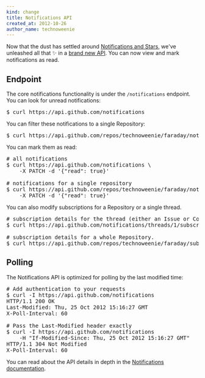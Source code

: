 ```yaml
---
kind: change
title: Notifications API
created_at: 2012-10-26
author_name: technoweenie
---
```


Now that the dust has settled around [Notifications and Stars][newsies],
we've unleashed all that :sparkles: in a [brand new API][api].  You can now
view and mark notifications as read.

[api]: http://developer.github.com/v3/activity/notifications/
[newsies]: https://github.com/blog/1204-notifications-stars

## Endpoint

The core notifications functionality is under the `/notifications` endpoint.
You can look for unread notifications:

<pre class="terminal">
$ curl https://api.github.com/notifications
</pre>

You can filter these notifications to a single Repository:

<pre class="terminal">
$ curl https://api.github.com/repos/technoweenie/faraday/notifications
</pre>

You can mark them as read:

<pre class="terminal">
# all notifications
$ curl https://api.github.com/notifications \
    -X PATCH -d '{"read": true}'

# notifications for a single repository
$ curl https://api.github.com/repos/technoweenie/faraday/notifications \
    -X PATCH -d '{"read": true}'
</pre>

You can also modify subscriptions for a Repository or a single thread.

<pre class="terminal">
# subscription details for the thread (either an Issue or Commit)
$ curl https://api.github.com/notifications/threads/1/subscription

# subscription details for a whole Repository.
$ curl https://api.github.com/repos/technoweenie/faraday/subscription
</pre>

## Polling

The Notifications API is optimized for polling by the last modified time:

<pre class="terminal">
# Add authentication to your requests
$ curl -I https://api.github.com/notifications
HTTP/1.1 200 OK
Last-Modified: Thu, 25 Oct 2012 15:16:27 GMT
X-Poll-Interval: 60

# Pass the Last-Modified header exactly
$ curl -I https://api.github.com/notifications
    -H "If-Modified-Since: Thu, 25 Oct 2012 15:16:27 GMT"
HTTP/1.1 304 Not Modified
X-Poll-Interval: 60
</pre>

You can read about the API details in depth in the [Notifications documentation][api].


